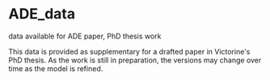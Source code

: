 # ADE_data
data available for ADE paper, PhD thesis work

This data is provided as supplementary for a drafted paper in Victorine's PhD thesis. As the work is still in preparation, the versions may change over time as the model is refined. 
